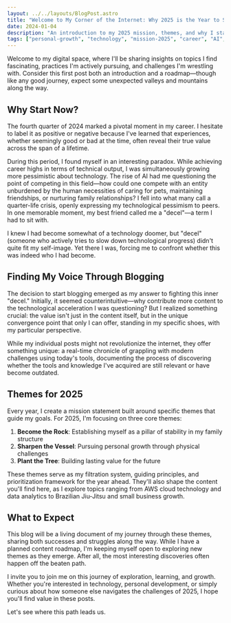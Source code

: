 ```yaml
---
layout: ../../layouts/BlogPost.astro
title: "Welcome to My Corner of the Internet: Why 2025 is the Year to Start Blogging"
date: 2024-01-04
description: "An introduction to my 2025 mission, themes, and why I started blogging in response to being called a 'decel'"
tags: ["personal-growth", "technology", "mission-2025", "career", "AI", "self-reflection"]
---
```


Welcome to my digital space, where I'll be sharing insights on topics I find fascinating, practices I'm actively pursuing, and challenges I'm wrestling with. Consider this first post both an introduction and a roadmap—though like any good journey, expect some unexpected valleys and mountains along the way.

## Why Start Now?

The fourth quarter of 2024 marked a pivotal moment in my career. I hesitate to label it as positive or negative because I've learned that experiences, whether seemingly good or bad at the time, often reveal their true value across the span of a lifetime.

During this period, I found myself in an interesting paradox. While achieving career highs in terms of technical output, I was simultaneously growing more pessimistic about technology. The rise of AI had me questioning the point of competing in this field—how could one compete with an entity unburdened by the human necessities of caring for pets, maintaining friendships, or nurturing family relationships? I fell into what many call a quarter-life crisis, openly expressing my technological pessimism to peers. In one memorable moment, my best friend called me a "decel"—a term I had to sit with.

I knew I had become somewhat of a technology doomer, but "decel" (someone who actively tries to slow down technological progress) didn't quite fit my self-image. Yet there I was, forcing me to confront whether this was indeed who I had become.

## Finding My Voice Through Blogging

The decision to start blogging emerged as my answer to fighting this inner "decel." Initially, it seemed counterintuitive—why contribute more content to the technological acceleration I was questioning? But I realized something crucial: the value isn't just in the content itself, but in the unique convergence point that only I can offer, standing in my specific shoes, with my particular perspective.

While my individual posts might not revolutionize the internet, they offer something unique: a real-time chronicle of grappling with modern challenges using today's tools, documenting the process of discovering whether the tools and knowledge I've acquired are still relevant or have become outdated.

## Themes for 2025

Every year, I create a mission statement built around specific themes that guide my goals. For 2025, I'm focusing on three core themes:

1. **Become the Rock**: Establishing myself as a pillar of stability in my family structure
2. **Sharpen the Vessel**: Pursuing personal growth through physical challenges
3. **Plant the Tree**: Building lasting value for the future

These themes serve as my filtration system, guiding principles, and prioritization framework for the year ahead. They'll also shape the content you'll find here, as I explore topics ranging from AWS cloud technology and data analytics to Brazilian Jiu-Jitsu and small business growth.

## What to Expect

This blog will be a living document of my journey through these themes, sharing both successes and struggles along the way. While I have a planned content roadmap, I'm keeping myself open to exploring new themes as they emerge. After all, the most interesting discoveries often happen off the beaten path.

I invite you to join me on this journey of exploration, learning, and growth. Whether you're interested in technology, personal development, or simply curious about how someone else navigates the challenges of 2025, I hope you'll find value in these posts.

Let's see where this path leads us.